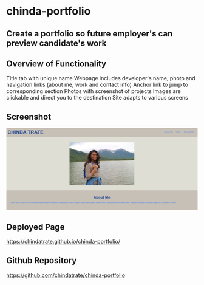 # chinda-portfolio

## Create a portfolio so future employer's can preview candidate's work

## Overview of Functionality
Title tab with unique name
Webpage includes developer's name, photo and navigation links (about me, work and contact info)
Anchor link to jump to corresponding section
Photos with screenshot of projects
Images are clickable and direct you to the destination
Site adapts to various screens

## Screenshot
![alt text](./assets/images/portfolio.png)

## Deployed Page
https://chindatrate.github.io/chinda-portfolio/

## Github Repository
https://github.com/chindatrate/chinda-portfolio
